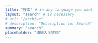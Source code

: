 ```yaml
---
title: "搜索" # in any language you want
layout: "search" # is necessary
# url: "/archive"
# description: "Description for Search"
summary: "search"
placeholder: "请输入关键词"
---
```

